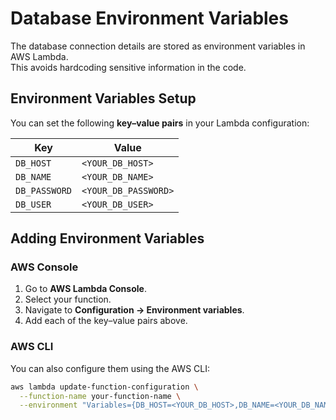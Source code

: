 # Database Environment Variables

The database connection details are stored as environment variables in AWS Lambda.  
This avoids hardcoding sensitive information in the code.

## Environment Variables Setup

You can set the following **key–value pairs** in your Lambda configuration:

| Key           | Value               |
|---------------|---------------------|
| `DB_HOST`     | `<YOUR_DB_HOST>`    |
| `DB_NAME`     | `<YOUR_DB_NAME>`    |
| `DB_PASSWORD` | `<YOUR_DB_PASSWORD>`|
| `DB_USER`     | `<YOUR_DB_USER>`    |

## Adding Environment Variables

### AWS Console
1. Go to **AWS Lambda Console**.
2. Select your function.
3. Navigate to **Configuration → Environment variables**.
4. Add each of the key–value pairs above.

### AWS CLI
You can also configure them using the AWS CLI:

```bash
aws lambda update-function-configuration \
  --function-name your-function-name \
  --environment "Variables={DB_HOST=<YOUR_DB_HOST>,DB_NAME=<YOUR_DB_NAME>,DB_PASSWORD=<YOUR_DB_PASSWORD>,DB_USER=<YOUR_DB_USER>}"

